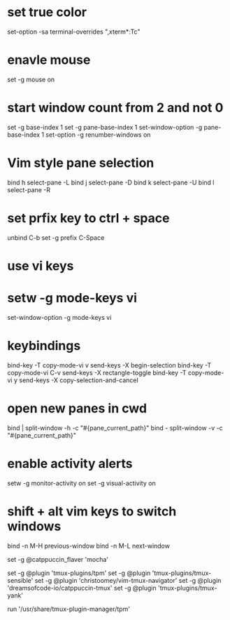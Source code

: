 # set true color
set-option -sa terminal-overrides ",xterm*:Tc"

# enavle mouse
set -g mouse on

# start window count from 2 and not 0
set -g base-index 1
set -g pane-base-index 1
set-window-option -g pane-base-index 1
set-option -g renumber-windows on

# Vim style pane selection
bind h select-pane -L
bind j select-pane -D
bind k select-pane -U
bind l select-pane -R

# set prfix key to ctrl + space
unbind C-b
set -g prefix C-Space

# use vi keys
# setw -g mode-keys vi
set-window-option -g mode-keys vi
# keybindings
bind-key -T copy-mode-vi v send-keys -X begin-selection
bind-key -T copy-mode-vi C-v send-keys -X rectangle-toggle
bind-key -T copy-mode-vi y send-keys -X copy-selection-and-cancel

# open new panes in cwd
bind | split-window -h -c  "#{pane_current_path}"
bind - split-window -v -c  "#{pane_current_path}"


# enable activity alerts
setw -g monitor-activity on
set -g visual-activity on


# shift + alt vim keys to switch windows
bind -n M-H previous-window
bind -n M-L next-window

set -g @catppuccin_flaver 'mocha'

set -g @plugin 'tmux-plugins/tpm'
set -g @plugin 'tmux-plugins/tmux-sensible'
set -g @plugin 'christoomey/vim-tmux-navigator'
set -g @plugin 'dreamsofcode-io/catppuccin-tmux'
set -g @plugin 'tmux-plugins/tmux-yank'

run '/usr/share/tmux-plugin-manager/tpm'